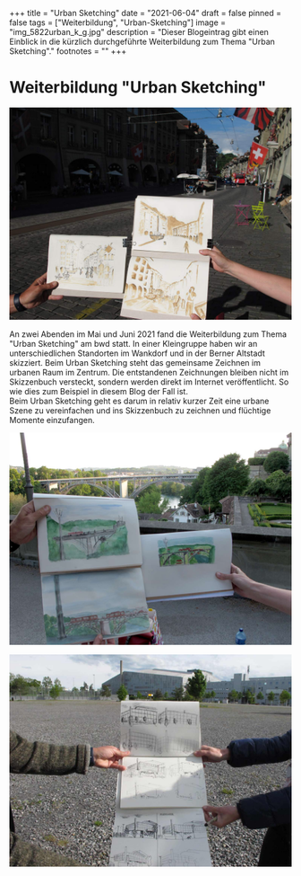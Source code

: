 +++
title = "Urban Sketching"
date = "2021-06-04"
draft = false
pinned = false
tags = ["Weiterbildung", "Urban-Sketching"]
image = "img_5822urban_k_g.jpg"
description = "Dieser Blogeintrag gibt einen Einblick in die kürzlich durchgeführte Weiterbildung zum Thema \"Urban Sketching\"."
footnotes = ""
+++


# Weiterbildung "Urban Sketching" 



![Berner Altstadt (Fineliner und Kaffee)](img_5831_urban_k.jpg)

An zwei Abenden im Mai und Juni 2021 fand die Weiterbildung zum Thema "Urban Sketching" am bwd statt. In einer Kleingruppe haben wir an unterschiedlichen Standorten im Wankdorf und in der Berner Altstadt skizziert. Beim Urban Sketching steht das gemeinsame Zeichnen im urbanen Raum im Zentrum. Die entstandenen Zeichnungen bleiben nicht im Skizzenbuch versteckt, sondern werden direkt im Internet veröffentlicht. So wie dies  zum Beispiel in diesem Blog der Fall ist. \
Beim Urban Sketching geht es darum in relativ kurzer Zeit eine urbane Szene zu vereinfachen und ins Skizzenbuch zu zeichnen und flüchtige Momente einzufangen.





![Blick von der Münsterplattform in Richtung Kirchenfeldbrücke (Fineliner und Aquarellfarbe)](img_5834urban_skeching_k.jpg)





![PostFinance-Arena skizziert mit unterschiedlicher Geschwindigkeit (10 Minuten bis zu 30 Sekunden)](img_5816urban_k.jpg)